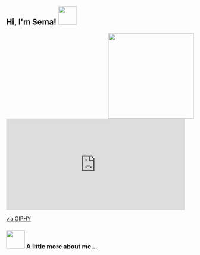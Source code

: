 <h2> Hi, I'm Sema! <img src="https://media.giphy.com/media/mGcNjsfWAjY5AEZNw6/giphy.gif" width="50"></h2>
<img align='right' src="[https://media.giphy.com/media/ieyl9zmCjO4b4t6qoY/giphy.gif](https://giphy.com/gifs/bunny-sacred-slept-NKeVGRQ8Uj7Da)" width="230">
<iframe src="https://giphy.com/embed/NKeVGRQ8Uj7Da" width="480" height="246" frameBorder="0" class="giphy-embed" allowFullScreen></iframe><p><a href="https://giphy.com/gifs/bunny-sacred-slept-NKeVGRQ8Uj7Da">via GIPHY</a></p>

### <img src="https://media.giphy.com/media/VgCDAzcKvsR6OM0uWg/giphy.gif" width="50"> A little more about me... 
